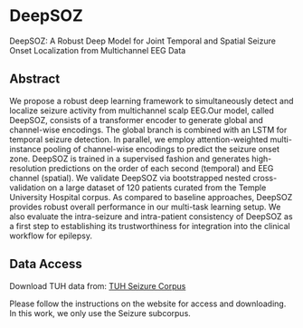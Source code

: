 # DeepSOZ
DeepSOZ: A Robust Deep Model for Joint Temporal and Spatial Seizure Onset Localization from Multichannel EEG Data

<h2> Abstract </h2>
We propose a robust deep learning framework to simultaneously detect and localize seizure activity from multichannel scalp EEG.Our model, called DeepSOZ, consists of a transformer encoder to generate global and channel-wise encodings. The global branch is combined with an LSTM for temporal seizure detection. In parallel, we employ attention-weighted multi-instance pooling of channel-wise encodings to predict the seizure onset zone. DeepSOZ is trained in a supervised fashion and generates high-resolution predictions on the order of each second (temporal) and EEG channel (spatial). We validate DeepSOZ via bootstrapped nested cross-validation on a large dataset of 120 patients curated from the Temple University Hospital corpus. As compared to baseline approaches, DeepSOZ provides robust overall performance in our multi-task learning setup. We also evaluate the intra-seizure and intra-patient consistency of DeepSOZ as a first step to establishing its trustworthiness for integration into the clinical workflow for epilepsy.

<h2> Data Access </h2>
<p>Download TUH data from: <a href="https://isip.piconepress.com/projects/tuh_eeg/">TUH Seizure Corpus</a></p>
Please follow the instructions on the website for access and downloading. In this work, we only use the Seizure subcorpus. 


